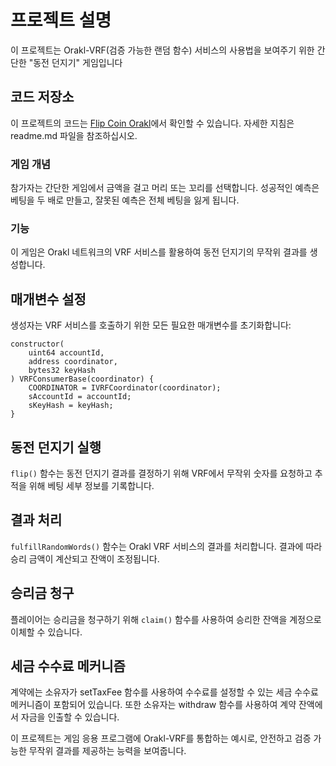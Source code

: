 # 프로젝트 설명

이 프로젝트는 Orakl-VRF(검증 가능한 랜덤 함수) 서비스의 사용법을 보여주기 위한 간단한 "동전 던지기" 게임입니다

## 코드 저장소

이 프로젝트의 코드는 [Flip Coin Orakl](https://github.com/Bisonai/orakl-demo-flip-coin)에서 확인할 수 있습니다. 자세한 지침은 readme.md 파일을 참조하십시오.

### 게임 개념

참가자는 간단한 게임에서 금액을 걸고 머리 또는 꼬리를 선택합니다. 성공적인 예측은 베팅을 두 배로 만들고, 잘못된 예측은 전체 베팅을 잃게 됩니다.

### 기능

이 게임은 Orakl 네트워크의 VRF 서비스를 활용하여 동전 던지기의 무작위 결과를 생성합니다.

## 매개변수 설정

생성자는 VRF 서비스를 호출하기 위한 모든 필요한 매개변수를 초기화합니다:

```solidity
constructor(
    uint64 accountId,
    address coordinator,
    bytes32 keyHash
) VRFConsumerBase(coordinator) {
    COORDINATOR = IVRFCoordinator(coordinator);
    sAccountId = accountId;
    sKeyHash = keyHash;
}
```

## 동전 던지기 실행

`flip()` 함수는 동전 던지기 결과를 결정하기 위해 VRF에서 무작위 숫자를 요청하고 추적을 위해 베팅 세부 정보를 기록합니다.

## 결과 처리

`fulfillRandomWords()` 함수는 Orakl VRF 서비스의 결과를 처리합니다. 결과에 따라 승리 금액이 계산되고 잔액이 조정됩니다.

## 승리금 청구

플레이어는 승리금을 청구하기 위해 `claim()` 함수를 사용하여 승리한 잔액을 계정으로 이체할 수 있습니다.

## 세금 수수료 메커니즘

계약에는 소유자가 setTaxFee 함수를 사용하여 수수료를 설정할 수 있는 세금 수수료 메커니즘이 포함되어 있습니다. 또한 소유자는 withdraw 함수를 사용하여 계약 잔액에서 자금을 인출할 수 있습니다.

이 프로젝트는 게임 응용 프로그램에 Orakl-VRF를 통합하는 예시로, 안전하고 검증 가능한 무작위 결과를 제공하는 능력을 보여줍니다.
